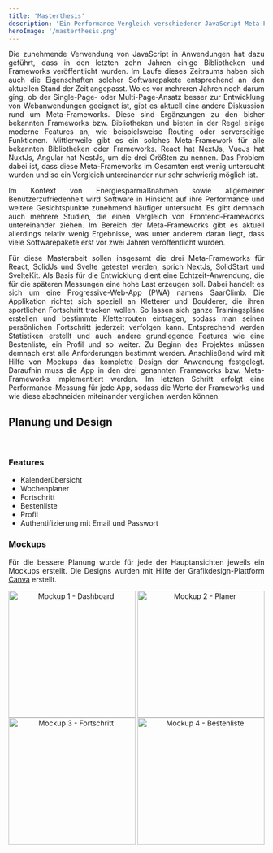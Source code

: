 ```yaml
---
title: 'Masterthesis'
description: 'Ein Performance-Vergleich verschiedener JavaScript Meta-Frameworks im Kontext einer Echtzeit-Applikation'
heroImage: '/masterthesis.png'
---
```


Die zunehmende Verwendung von JavaScript in Anwendungen hat dazu geführt, dass in
den letzten zehn Jahren einige Bibliotheken und Frameworks veröffentlicht wurden. Im Laufe
dieses Zeitraums haben sich auch die Eigenschaften solcher Softwarepakete entsprechend
an den aktuellen Stand der Zeit angepasst. Wo es vor mehreren Jahren noch darum ging,
ob der Single-Page- oder Multi-Page-Ansatz besser zur Entwicklung von Webanwendungen
geeignet ist, gibt es aktuell eine andere Diskussion rund um Meta-Frameworks. Diese sind
Ergänzungen zu den bisher bekannten Frameworks bzw. Bibliotheken und bieten in der
Regel einige moderne Features an, wie beispielsweise Routing oder serverseitige
Funktionen. Mittlerweile gibt es ein solches Meta-Framework für alle bekannten Bibliotheken
oder Frameworks. React hat NextJs, VueJs hat NuxtJs, Angular hat NestJs, um die drei
Größten zu nennen. Das Problem dabei ist, dass diese Meta-Frameworks im Gesamten erst
wenig untersucht wurden und so ein Vergleich untereinander nur sehr schwierig möglich ist.

Im Kontext von Energiesparmaßnahmen sowie allgemeiner Benutzerzufriedenheit wird
Software in Hinsicht auf ihre Performance und weitere Gesichtspunkte zunehmend häufiger
untersucht. Es gibt demnach auch mehrere Studien, die einen Vergleich von
Frontend-Frameworks untereinander ziehen. Im Bereich der Meta-Frameworks gibt es
aktuell allerdings relativ wenig Ergebnisse, was unter anderem daran liegt, dass viele
Softwarepakete erst vor zwei Jahren veröffentlicht wurden.

Für diese Masterabeit sollen insgesamt die drei Meta-Frameworks für React, SolidJs und Svelte getestet werden,
sprich NextJs, SolidStart und SvelteKit. Als Basis für die Entwicklung dient eine
Echtzeit-Anwendung, die für die späteren Messungen eine hohe Last erzeugen soll. Dabei
handelt es sich um eine Progressive-Web-App (PWA) namens SaarClimb. Die Applikation
richtet sich speziell an Kletterer und Boulderer, die ihren sportlichen Fortschritt tracken
wollen. So lassen sich ganze Trainingspläne erstellen und bestimmte Kletterrouten
eintragen, sodass man seinen persönlichen Fortschritt jederzeit verfolgen kann.
Entsprechend werden Statistiken erstellt und auch andere grundlegende Features wie eine
Bestenliste, ein Profil und so weiter. Zu Beginn des Projektes müssen demnach erst alle
Anforderungen bestimmt werden. Anschließend wird mit Hilfe von Mockups das komplette
Design der Anwendung festgelegt. Daraufhin muss die App in den drei genannten
Frameworks bzw. Meta-Frameworks implementiert werden. Im letzten Schritt erfolgt eine
Performance-Messung für jede App, sodass die Werte der Frameworks und wie diese
abschneiden miteinander verglichen werden können.

## Planung und Design

<br />

### Features

- Kalenderübersicht
- Wochenplaner
- Fortschritt
- Bestenliste
- Profil
- Authentifizierung mit Email und Passwort

### Mockups

Für die bessere Planung wurde für jede der Hauptansichten jeweils ein Mockups erstellt.
Die Designs wurden mit Hilfe der Grafikdesign-Plattform [Canva](https://canva.com/) erstellt.

<div style="text-align:center;display:flex;justify-content:space-between">
    <img src="/projects/mockup-1.png" alt="Mockup 1 - Dashboard" width="250">
    <img src="/projects/mockup-2.png" alt="Mockup 2 - Planer" width="250">
    <img src="/projects/mockup-3.png" alt="Mockup 3 - Fortschritt" width="250">
    <img src="/projects/mockup-4.png" alt="Mockup 4 - Bestenliste" width="250">
</div>

<style>
    p {
        text-align: justify;
    }
@media (max-width: 1100px) {
    div {
        flex-wrap: wrap;
        justify-content: center;
    }
}
@media (max-width: 600px) {
    img {
        width: 50%;
    }
}
</style>

